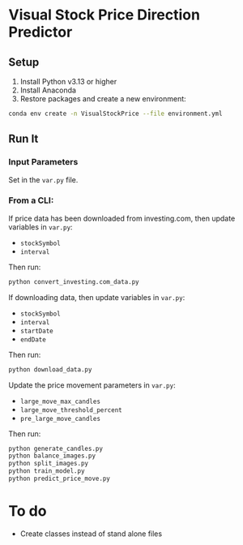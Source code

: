 # Visual Stock Price Direction Predictor

## Setup

1. Install Python v3.13 or higher
1. Install Anaconda
1. Restore packages and create a new environment:

```sh
conda env create -n VisualStockPrice --file environment.yml
```

## Run It

### Input Parameters

Set in the `var.py` file.

### From a CLI:

If price data has been downloaded from investing.com, then update variables in `var.py`:
* `stockSymbol`
* `interval`

Then run:
```sh
python convert_investing.com_data.py
```
If downloading data, then update variables in `var.py`:
* `stockSymbol`
* `interval`
* `startDate`
* `endDate`

Then run:
```sh
python download_data.py
```

Update the price movement parameters in `var.py`:
* `large_move_max_candles`
* `large_move_threshold_percent`
* `pre_large_move_candles`

Then run:
```sh
python generate_candles.py
python balance_images.py
python split_images.py
python train_model.py
python predict_price_move.py
```

# To do

- Create classes instead of stand alone files
